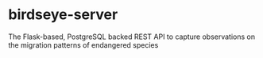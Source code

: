 # birdseye-server
The Flask-based, PostgreSQL backed REST API to capture observations on the migration patterns of endangered species
